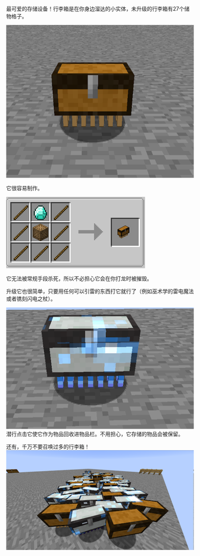 最可爱的存储设备！行李箱是在你身边溜达的小实体，未升级的行李箱有27个储物格子。

![放出的行李箱](luggageimage.png)

它很容易制作。

![行李箱配方](luggagerecipe.png)

它无法被常规手段杀死，所以不必担心它会在你打龙时被摧毁。

升级它也很简单，只要用任何可以引雷的东西打它就行了（例如巫术学的雷电魔法或者镌刻闪电之杖）。

![充能的行李箱](chargedluggage.png)
潜行点击它使它作为物品回收进物品栏。不用担心，它存储的物品会被保留。

还有，千万不要召唤过多的行李箱！
![行李箱军团！](luggagehorde.png)
